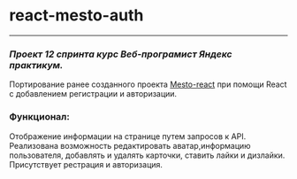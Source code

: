 # react-mesto-auth
---
### *Проект 12 спринта курс Веб-програмист Яндекс практикум.*  
Портирование ранее созданного проекта [Mesto-react](https://github.com/foxymakc/mesto-react) при помощи React c добавлением регистрации и авторизации.
### Функционал: 
Отображение информации на странице путем  запросов к API.
Реализована возможность редактировать аватар,информацию пользователя, добавлять и удалять карточки, ставить лайки и дизлайки.
Присутствует рестрация и авторизация.
